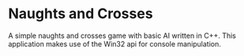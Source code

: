 # Naughts and Crosses
A simple naughts and crosses game with basic AI written in C++.
This application makes use of the Win32 api for console manipulation.